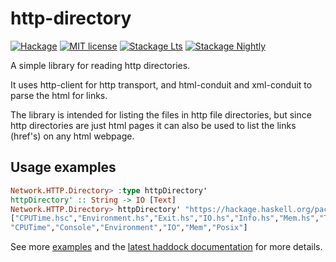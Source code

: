 # http-directory

[![Hackage](https://img.shields.io/hackage/v/http-directory.svg)](https://hackage.haskell.org/package/http-directory)
[![MIT license](https://img.shields.io/badge/license-MIT-blue.svg)](LICENSE)
[![Stackage Lts](http://stackage.org/package/http-directory/badge/lts)](http://stackage.org/lts/package/http-directory)
[![Stackage Nightly](http://stackage.org/package/http-directory/badge/nightly)](http://stackage.org/nightly/package/http-directory)

A simple library for reading http directories.

It uses http-client for http transport, and
html-conduit and xml-conduit to parse the html for links.

The library is intended for listing the files in http file directories,
but since http directories are just html pages it can also be used
to list the links (href's) on any html webpage.

## Usage examples

```haskell
Network.HTTP.Directory> :type httpDirectory'
httpDirectory' :: String -> IO [Text]
Network.HTTP.Directory> httpDirectory' "https://hackage.haskell.org/package/base/src/System"
["CPUTime.hsc","Environment.hs","Exit.hs","IO.hs","Info.hs","Mem.hs","Timeout.hs",
"CPUTime","Console","Environment","IO","Mem","Posix"]
```

See more [examples](https://github.com/juhp/http-directory/blob/main/example/) and the [latest haddock documentation](https://hackage.haskell.org/package/http-directory/docs/Network-HTTP-Directory.html) for more details.
